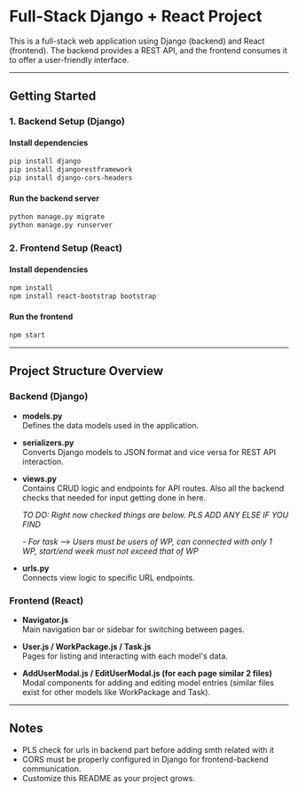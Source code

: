 # Full-Stack Django + React Project

This is a full-stack web application using Django (backend) and React (frontend). The backend provides a REST API, and the frontend consumes it to offer a user-friendly interface.

---

## Getting Started

### 1. Backend Setup (Django)

#### Install dependencies

```bash
pip install django
pip install djangorestframework
pip install django-cors-headers
```

#### Run the backend server

```bash
python manage.py migrate
python manage.py runserver
```

### 2. Frontend Setup (React)

#### Install dependencies

```bash
npm install
npm install react-bootstrap bootstrap
```

#### Run the frontend

```bash
npm start
```

---

## Project Structure Overview

### Backend (Django)

- **models.py**  
  Defines the data models used in the application.

- **serializers.py**  
  Converts Django models to JSON format and vice versa for REST API interaction.

- **views.py**  
  Contains CRUD logic and endpoints for API routes. Also all the backend checks that needed for input getting done in here.
  
  *TO DO: Right now checked things are below. PLS ADD ANY ELSE IF YOU FIND*
  
  *- For task --> Users must be users of WP, can connected with only 1 WP, start/end week must not exceed that of WP*

- **urls.py**  
  Connects view logic to specific URL endpoints.

### Frontend (React)

- **Navigator.js**  
  Main navigation bar or sidebar for switching between pages.

- **User.js / WorkPackage.js / Task.js**  
  Pages for listing and interacting with each model's data.

- **AddUserModal.js / EditUserModal.js (for each page similar 2 files)**  
  Modal components for adding and editing model entries (similar files exist for other models like WorkPackage and Task).

---

## Notes

- PLS check for urls in backend part before adding smth related with it
- CORS must be properly configured in Django for frontend-backend communication.
- Customize this README as your project grows.
